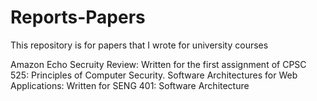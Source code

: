 # Reports-Papers
This repository is for papers that I wrote for university courses

Amazon Echo Secruity Review: Written for the first assignment of CPSC 525: Principles of Computer Security.
Software Architectures for Web Applications: Written for SENG 401: Software Architecture
